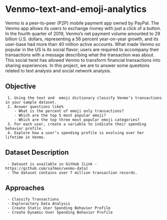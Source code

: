 # Venmo-text-and-emoji-analytics
Venmo is a peer-to-peer (P2P) mobile payment app owned by PayPal. The Venmo app allows its users to exchange money with just a click of a button. In the fourth quarter of 2019, Venmo’s net payment volume amounted to 29 billion U.S. dollars, representing a 56 percent year-on-year growth, and its user-base had more than 40 million active accounts. What made Venmo so popular in the US is its social flavor; users are required to accompany their transactions with a message describing what the transaction was about. This social twist has allowed Venmo to transform financial transactions into sharing experiences. In this project, we are to answer some questions related to text analysis and social network analysis. 

## Objective
     1. Using the text and  emoji dictionary classify Venmo’s transactions in your sample dataset.
     2. Answer questions like%
        - What is the percent of emoji only transactions? 
        - Which are the top 5 most popular emoji? 
        - Which are the top three most popular emoji categories?
     3. For each user, create a variable to indicate their spending behavior profile. 
     4. Explore how a user’s spending profile is evolving over her lifetime in Venmo.
## Dataset Description
     - Dataset is available in GitHub [Link - https://github.com/sa7mon/venmo-data]
     - The dataset contains over 7 million transaction records.
## Approaches
     - Classify Transactions
     - Exploractory Data Analysis
     - Create Static User Spending Behavior Profile
     - Create Dynamic User Spending Behavior Profile

